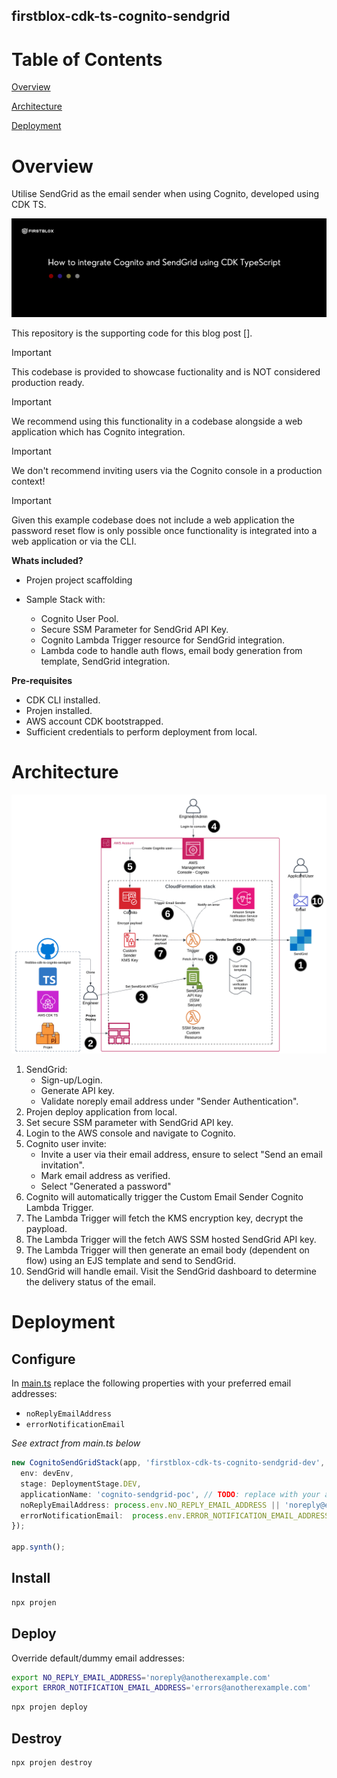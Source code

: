 firstblox-cdk-ts-cognito-sendgrid
---------------------------------

# Table of Contents

[Overview](#overview)

[Architecture](#architecture)

[Deployment](#deployment)

# Overview

Utilise SendGrid as the email sender when using Cognito, developed using CDK TS.

![Title](docs/images/title-card.png)

This repository is the supporting code for this blog post [].

> [!IMPORTANT]
> This codebase is provided to showcase fuctionality and is NOT considered production ready.

> [!IMPORTANT]
> We recommend using this functionality in a codebase alongside a web application which has Cognito integration.

> [!IMPORTANT]
> We don't recommend inviting users via the Cognito console in a production context!

> [!IMPORTANT]
> Given this example codebase does not include a web application the password reset flow is only possible once functionality is integrated into a web application or via the CLI.

**Whats included?**

- Projen project scaffolding

- Sample Stack with:
  - Cognito User Pool.
  - Secure SSM Parameter for SendGrid API Key.
  - Cognito Lambda Trigger resource for SendGrid integration.
  - Lambda code to handle auth flows, email body generation from template, SendGrid integration.

**Pre-requisites**

- CDK CLI installed.
- Projen installed.
- AWS account CDK bootstrapped.
- Sufficient credentials to perform deployment from local.

# Architecture

![Architecture](docs/images/firstblox-cdk-ts-cognito-sendgrid.png)

1. SendGrid:
   * Sign-up/Login.
   * Generate API key.
   * Validate noreply email address under "Sender Authentication".
2. Projen deploy application from local.
3. Set secure SSM parameter with SendGrid API key.
4. Login to the AWS console and navigate to Cognito.
5. Cognito user invite:
   * Invite a user via their email address, ensure to select "Send an email invitation".
   * Mark email address as verified.
   * Select "Generated a password"
6. Cognito will automatically trigger the Custom Email Sender Cognito Lambda Trigger.
7. The Lambda Trigger will fetch the KMS encryption key, decrypt the paypload.
8. The Lambda Trigger will the fetch AWS SSM hosted SendGrid API key.
9. The Lambda Trigger will then generate an email body (dependent on flow) using an EJS template and send to SendGrid.
10. SendGrid will handle email. Visit the SendGrid dashboard to determine the delivery status of the email.

# Deployment

## Configure

In [main.ts](./src/main.ts) replace the following properties with your preferred email addresses:

- `noReplyEmailAddress`
- `errorNotificationEmail`

*See extract from main.ts below*

```typescript
new CognitoSendGridStack(app, 'firstblox-cdk-ts-cognito-sendgrid-dev', {
  env: devEnv,
  stage: DeploymentStage.DEV,
  applicationName: 'cognito-sendgrid-poc', // TODO: replace with your application name. Resources like SSM param names interpolate this.
  noReplyEmailAddress: process.env.NO_REPLY_EMAIL_ADDRESS || 'noreply@example.com', // TODO: Replace with a noreply email address validated in SendGrid.
  errorNotificationEmail:  process.env.ERROR_NOTIFICATION_EMAIL_ADDRESS || 'errors@example.com', // TODO: Replace with email address to receive failure events from Cognito Lambda trigger.
});

app.synth();
```

## Install

```bash
npx projen
```

## Deploy

Override default/dummy email addresses:

```bash
export NO_REPLY_EMAIL_ADDRESS='noreply@anotherexample.com'
export ERROR_NOTIFICATION_EMAIL_ADDRESS='errors@anotherexample.com'
```

```bash
npx projen deploy
```

## Destroy

```bash
npx projen destroy
```

